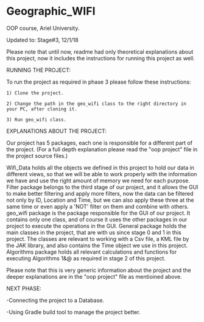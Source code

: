 # Geographic_WIFI

OOP course, Ariel University.

Updated to: Stage#3, 12/1/18 

Please note that until now, readme had only theoretical explanations about this project, now it includes the instructions for running this project as well.

RUNNING THE PROJECT:

To run the project as required in phase 3 please follow these instructions:

	1) Clone the project.
	
	2) Change the path in the geo_wifi class to the right directory in your PC, after cloning it.
	
	3) Run geo_wifi class.

EXPLANATIONS ABOUT THE PROJECT:

Our project has 5 packages, each one is responsible for a different part of the project.
(For a full depth explanation please read the "oop project" file in the project source files.)

Wifi_Data holds all the objects we defined in this project to hold our data in different views, so that we will be able to work properly with the information we have and use the right amount of memory we need for each purpose.
Filter package belongs to the third stage of our project, and it allows the GUI to make better filtering and apply more filters, now the data can be filtered not only by ID, Location and Time, but we can also apply these three at the same time or even apply a 'NOT' filter on them and combine with others.
geo_wifi package is the package responsible for the GUI of our project. It contains only one class, and of course it uses the other packages in our project to execute the operations in the GUI.
General package holds the main classes in the project, that are with us since stage 0 and 1 in this project. The classes are relevant to working with a Csv file, a KML file by the JAK library, and also contains the Time object we use in this project.
Algorithms package holds all relevant calculations and functions for executing Algorithms 1&@ as required in stage 2 of this project.

Please note that this is very generic information about the project and the deeper explanations are in the "oop project" file as mentioined above.

NEXT PHASE:

-Connecting the project to a Database.

-Using Gradle build tool to manage the project better.
